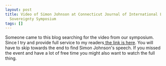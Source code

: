 ```yaml
---
layout: post
title: Video of Simon Johnson at Connecticut Journal of International Law Financing
  Sovereignty Symposium
tags: []
---
```

Someone came to this blog searching for the video from our symposium. Since I try and provide full service to my readers<a href="http://media.law.uconn.edu/mediasite/Viewer/?peid=ecd1cc26de9442128aee759516bafb2b1d"> the link is here</a>. You will have to skip towards the end to find Simon Johnson's speech. If you missed the event and have a lot of free time you might also want to watch the full thing.
